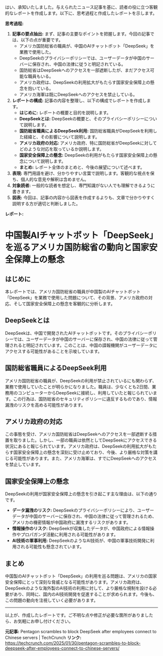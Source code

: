 はい、承知いたしました。与えられたニュース記事を基に、読者の役に立つ客観的なレポートを作成します。以下に、思考過程と作成したレポートを示します。

**思考過程:**

1.  **記事の要点抽出:** まず、記事の主要なポイントを把握します。今回の記事では、以下の点が重要です。
    *   アメリカ国防総省の職員が、中国のAIチャットボット「DeepSeek」を業務で使用した。
    *   DeepSeekのプライバシーポリシーでは、ユーザーデータが中国のサーバーに保存され、中国の法律に従うと明記されている。
    *   国防総省はDeepSeekへのアクセスを一部遮断したが、まだアクセス可能な職員もいる。
    *   アメリカ政府は、DeepSeekの利用拡大がもたらす国家安全保障上の懸念を抱いている。
    *   アメリカ海軍は既にDeepSeekへのアクセスを禁止している。
2.  **レポートの構成:** 記事の内容を整理し、以下の構成でレポートを作成します。
    *   **はじめに:** レポートの概要と目的を説明します。
    *   **DeepSeekとは:** DeepSeekの概要と、そのプライバシーポリシーについて説明します。
    *   **国防総省職員によるDeepSeek利用:** 国防総省職員がDeepSeekを利用した経緯と、その影響について説明します。
    *   **アメリカ政府の対応:** アメリカ政府、特に国防総省がDeepSeekに対してどのような対応を取っているか説明します。
    *   **国家安全保障上の懸念:** DeepSeekの利用がもたらす国家安全保障上の懸念について説明します。
    *   **まとめ:** レポート全体のまとめと、今後の展望について述べます。
3.  **表現:** 専門用語を避け、分かりやすい言葉で説明します。客観的な視点を保ち、個人的な意見や解釈は含めません。
4.  **対象読者:** 一般的な読者を想定し、専門知識がない人でも理解できるように書きます。
5.  **図表:** 今回は、記事の内容から図表を作成するよりも、文章で分かりやすく説明する方が適切と判断しました。

**レポート:**

# 中国製AIチャットボット「DeepSeek」を巡るアメリカ国防総省の動向と国家安全保障上の懸念

## はじめに

本レポートでは、アメリカ国防総省の職員が中国製のAIチャットボット「DeepSeek」を業務で使用した問題について、その背景、アメリカ政府の対応、そして国家安全保障上の懸念を客観的に分析します。

## DeepSeekとは

DeepSeekは、中国で開発されたAIチャットボットです。そのプライバシーポリシーでは、ユーザーデータが中国のサーバーに保存され、中国の法律に従って管理されると明記されています。このことは、中国の諜報機関がユーザーデータにアクセスする可能性があることを示唆しています。

## 国防総省職員によるDeepSeek利用

アメリカ国防総省の職員が、DeepSeekの利用が禁止されているにも関わらず、業務で使用していたことが明らかになりました。職員は、少なくとも2日間、業務用のコンピューターからDeepSeekに接続し、利用していたと報じられています。この行為は、国防総省のセキュリティポリシーに違反するものであり、情報漏洩のリスクを高める可能性があります。

## アメリカ政府の対応

この事態を受け、アメリカ国防総省はDeepSeekへのアクセスを一部遮断する措置を取りました。しかし、一部の職員は依然としてDeepSeekにアクセスできる状況にあると報じられています。アメリカ政府は、DeepSeekの利用拡大がもたらす国家安全保障上の懸念を深刻に受け止めており、今後、より厳格な対策を講じる可能性があります。また、アメリカ海軍は、すでにDeepSeekへのアクセスを禁止しています。

## 国家安全保障上の懸念

DeepSeekの利用が国家安全保障上の懸念を引き起こす主な理由は、以下の通りです。

*   **データ漏洩のリスク:** DeepSeekのプライバシーポリシーにより、ユーザーデータが中国のサーバーに保存され、中国の法律に従って管理されるため、アメリカの機密情報が中国政府に漏洩するリスクがあります。
*   **情報操作のリスク:** DeepSeekが収集したデータが、中国政府による情報操作やプロパガンダ活動に利用される可能性があります。
*   **AI技術の軍事利用:** DeepSeekのようなAI技術が、中国の軍事技術開発に利用される可能性も懸念されています。

## まとめ

中国製のAIチャットボット「DeepSeek」の利用を巡る問題は、アメリカの国家安全保障にとって深刻な脅威となる可能性があります。アメリカ政府は、DeepSeekのような海外製のAI技術の利用に対して、より厳格な規制を設ける必要があり、同時に、国内のAI技術開発を促進することが求められます。今後も、この問題の動向を注視していく必要があります。

---

以上が、作成したレポートです。ご不明な点や修正が必要な箇所がありましたら、お気軽にお申し付けください。


**元記事:** Pentagon scrambles to block DeepSeek after employees connect to Chinese servers | TechCrunch
**リンク:** https://techcrunch.com/2025/01/30/pentagon-scrambles-to-block-deepseek-after-employees-connect-to-chinese-servers/